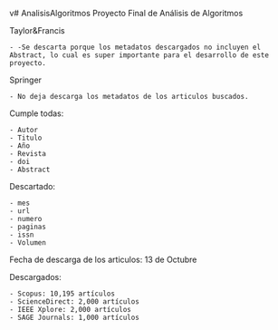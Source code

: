 v# AnalisisAlgoritmos
Proyecto Final de Análisis de Algoritmos

Taylor&Francis
````
- -Se descarta porque los metadatos descargados no incluyen el Abstract, lo cual es super importante para el desarrollo de este proyecto.
````

Springer
````
- No deja descarga los metadatos de los articulos buscados.
````

Cumple todas:
````
- Autor
- Titulo
- Año
- Revista
- doi
- Abstract
 ````

Descartado:
````
- mes
- url
- numero
- paginas
- issn
- Volumen
````

Fecha de descarga de los articulos: 13 de Octubre

Descargados:
````
- Scopus: 10,195 artículos
- ScienceDirect: 2,000 artículos
- IEEE Xplore: 2,000 artículos
- SAGE Journals: 1,000 artículos
````
